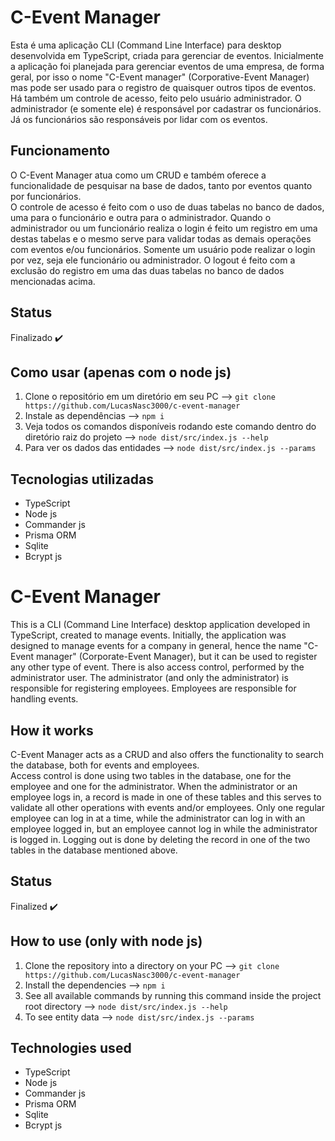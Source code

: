 # C-Event Manager
Esta é uma aplicação CLI (Command Line Interface) para desktop desenvolvida em TypeScript, criada para gerenciar de eventos. Inicialmente a aplicação foi planejada para gerenciar eventos de uma empresa, de forma geral, por isso o nome "C-Event manager" (Corporative-Event Manager) mas pode ser usado para o registro de quaisquer outros tipos de eventos. Há também um controle de acesso, feito pelo usuário administrador. O administrador (e somente ele) é responsável por cadastrar os funcionários. Já os funcionários são responsáveis por lidar com os eventos.

## Funcionamento
O C-Event Manager atua como um CRUD e também oferece a funcionalidade de pesquisar na base de dados, tanto por eventos quanto por funcionários.<br>
O controle de acesso é feito com o uso de duas tabelas no banco de dados, uma para o funcionário e outra para o administrador. Quando o administrador ou um funcionário realiza o login é feito um registro em uma destas tabelas e o mesmo serve para validar todas as demais operações com eventos e/ou funcionários. Somente um usuário pode realizar o login por vez, seja ele funcionário ou administrador. O logout é feito com a exclusão do registro em uma das duas tabelas no banco de dados mencionadas acima.

## Status
Finalizado ✔️

## Como usar (apenas com o node js)
1. Clone o repositório em um diretório em seu PC --> `git clone https://github.com/LucasNasc3000/c-event-manager`
2. Instale as dependências --> `npm i`
3. Veja todos os comandos disponíveis rodando este comando dentro do diretório raiz do projeto --> `node dist/src/index.js --help`
4. Para ver os dados das entidades --> `node dist/src/index.js --params`

## Tecnologias utilizadas
- TypeScript
- Node js
- Commander js
- Prisma ORM
- Sqlite
- Bcrypt js

# C-Event Manager
This is a CLI (Command Line Interface) desktop application developed in TypeScript, created to manage events. Initially, the application was designed to manage events for a company in general, hence the name "C-Event manager" (Corporate-Event Manager), but it can be used to register any other type of event. There is also access control, performed by the administrator user. The administrator (and only the administrator) is responsible for registering employees. Employees are responsible for handling events.

## How it works
C-Event Manager acts as a CRUD and also offers the functionality to search the database, both for events and employees.<br>
Access control is done using two tables in the database, one for the employee and one for the administrator. When the administrator or an employee logs in, a record is made in one of these tables and this serves to validate all other operations with events and/or employees. Only one regular employee can log in at a time, while the administrator can log in with an employee logged in, but an employee cannot log in while the administrator is logged in. Logging out is done by deleting the record in one of the two tables in the database mentioned above.

## Status
Finalized ✔️

## How to use (only with node js)
1. Clone the repository into a directory on your PC --> `git clone https://github.com/LucasNasc3000/c-event-manager`
2. Install the dependencies --> `npm i`
3. See all available commands by running this command inside the project root directory --> `node dist/src/index.js --help`
4. To see entity data --> `node dist/src/index.js --params`

## Technologies used
- TypeScript
- Node js
- Commander js
- Prisma ORM
- Sqlite
- Bcrypt js
